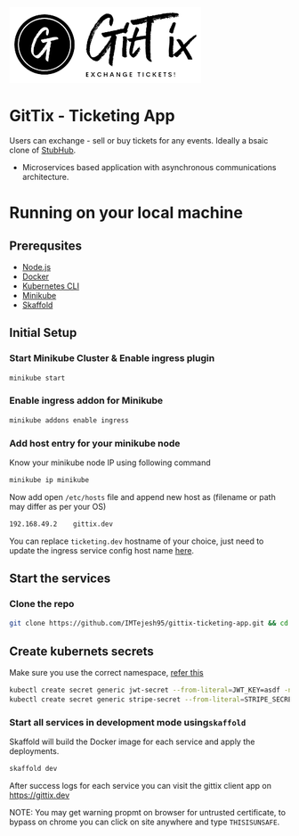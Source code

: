 ![Logo](client/public/images/gittix-bg-light.png) 

# GitTix - Ticketing App 
Users can exchange - sell or buy tickets for any events. Ideally a bsaic clone of [StubHub](https://www.stubhub.com/).

- Microservices based application with asynchronous communications architecture.

# Running on your local machine

## Prerequsites
- [Node.js](https://nodejs.org/en/download/)
- [Docker](https://docs.docker.com/engine/install/)
- [Kubernetes CLI](https://kubernetes.io/docs/tasks/tools/install-kubectl-linux/)
- [Minikube](https://minikube.sigs.k8s.io/docs/start/)
- [Skaffold](https://skaffold.dev/docs/install/#standalone-binary)

## Initial Setup
### Start Minikube Cluster & Enable ingress plugin
```bash
minikube start
```
### Enable ingress addon for Minikube
```bash
minikube addons enable ingress
```
### Add host entry for your minikube node
Know your minikube node IP using following command
```bash
minikube ip minikube
```
Now add open `/etc/hosts` file and append new host as (filename or path may differ as per your OS)
```bash
192.168.49.2    gittix.dev
```
You can replace `ticketing.dev` hostname of your choice, just need to update the ingress service config host name [here](https://github.com/IMTejesh95/gittix-ticketing-app/blob/main/infra/k8s/ingress-svc.yaml#L11).

## Start the services
### Clone the repo 
```bash
git clone https://github.com/IMTejesh95/gittix-ticketing-app.git && cd gittix-ticketing-app
```

## Create kubernets secrets
Make sure you use the correct namespace, [refer this](https://github.com/IMTejesh95/gittix-ticketing-app/blob/main/infra/k8s/auth-deploy.yaml#L5) 

```bash
kubectl create secret generic jwt-secret --from-literal=JWT_KEY=asdf -n gittix
kubectl create secret generic stripe-secret --from-literal=STRIPE_SECRET_KEY=sk_test_key -n gittix
```

### Start all services in development mode using`skaffold`
Skaffold will build the Docker image for each service and apply the deployments.
```bash
skaffold dev
```
After success logs for each service you can visit the gittix client app on https://gittix.dev

NOTE: You may get warning propmt on browser for untrusted certificate, to bypass on chrome you can click on site anywhere and type `THISISUNSAFE`.